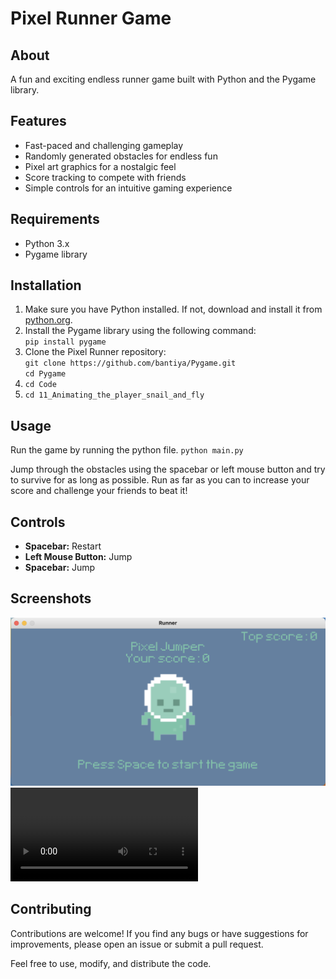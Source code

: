 <h1>Pixel Runner Game</h1>

<h2>About</h2>
<p>A fun and exciting endless runner game built with Python and the Pygame library.</p>

<h2>Features</h2>
    <ul>
        <li>Fast-paced and challenging gameplay</li>
        <li>Randomly generated obstacles for endless fun</li>
        <li>Pixel art graphics for a nostalgic feel</li>
        <li>Score tracking to compete with friends</li>
        <li>Simple controls for an intuitive gaming experience</li>
    </ul>

<h2>Requirements</h2>
    <ul>
        <li>Python 3.x</li>
        <li>Pygame library</li>
    </ul>

<h2>Installation</h2>
    <ol>
        <li>Make sure you have Python installed. If not, download and install it from <a href="https://www.python.org/">python.org</a>.</li>
        <li>Install the Pygame library using the following command:<br><code>pip install pygame</code></li>
        <li>Clone the Pixel Runner repository:<br><code>git clone https://github.com/bantiya/Pygame.git</code><br><code>cd Pygame</code></li>
        <li><code>cd Code</code></li>
        <li><code>cd 11_Animating_the_player_snail_and_fly</code></li>
    </ol>

<h2>Usage</h2>
    <p>Run the game by running the python file. <code>python main.py</code></p>
    <p>Jump through the obstacles using the spacebar or left mouse button and try to survive for as long as possible. Run as far as you can to increase your score and challenge your friends to beat it!</p>

<h2>Controls</h2>
    <ul>
        <li><strong>Spacebar:</strong> Restart</li>
        <li><strong>Left Mouse Button:</strong> Jump</li>
        <li><strong>Spacebar:</strong> Jump</li>
    </ul>

<h2>Screenshots</h2>
    <img src="graphics/Screenshot 2023-12-04 at 3.56.20 PM.png" alt="Gameplay Screenshot">
    <video controls>
      <source src="graphics/video.mp4" type="video/mp4">
      <source src="graphics/video.mp4" type="video/ogg">
      Your browser does not support the video tag.
    </video>
    

<h2>Contributing</h2>
    <p>Contributions are welcome! If you find any bugs or have suggestions for improvements, please open an issue or submit a pull request.</p>
    <p>Feel free to use, modify, and distribute the code.</p>
